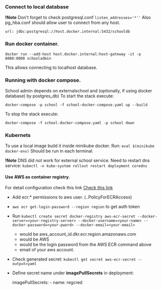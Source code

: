 
### Connect to local database
**!Note** Don't forget to check postgresql.conf `listen_addresses='*''` 
Also pg_hba.conf should allow user to connect from any host.

 `url: jdbc:postgresql://host.docker.internal:5432/schooldb`

### Run docker container. 

 `docker run --add-host host.docker.internal:host-gateway -it -p 8080:8080 schooladmin`

This allows connecting to localhost database.
 
### Running with docker compose.
School admin depends on externalschool and (optionally, if using docker database) by 
postgres_db) To start the stack execute: 
 
`docker-compose -p school -f school-docker-compose.yaml up --build`

To stop the stack execute: 

`docker-compose -f school-docker-compose.yaml -p school down`


### Kubernets

To use a local image build it inside minikube docker. Run: `eval $(minikube docker-env)`
Should be run in each terminal.

**!Note** DNS did not work for external school service. Need to restart dns service:
`kubectl -n kube-system rollout restart deployment coredns`

#### Use AWS as container registry. 

For detail configuration check this link [ Check this link](https://medium.com/@danieltse/pull-the-docker-image-from-aws-ecr-in-kubernetes-dc7280d74904)
 * Add ecr:* permissions to aws user. (..PolicyForECRAccess)
 * `aws ecr get-login-password --region region` to get auth token
 * Run `kubectl create secret docker-registry aws-ecr-secret --docker-server=<your-registry-server> --docker-username=<your-name> --docker-password=<your-pword> --docker-email=<your-email>`
      * <your-registry-server> would be aws_account_id.dkr.ecr.region.amazonaws.com
      * <your-name> would be AWS
      *  <your-pword> would be the login password from the AWS ECR command above
      *  <your-email> email of your aws account.
  * Check generated secret: `kubectl get secret aws-ecr-secret --output=yaml` 
  * Define secret name under **imagePullSecrets** in deployment:
     
    
       imagePullSecrets:
         - name: regcred

###

